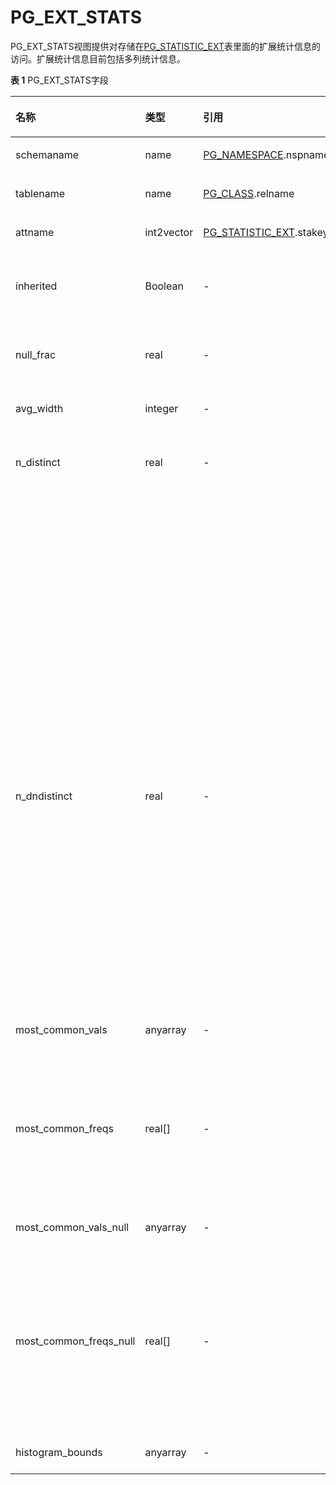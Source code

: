 # PG\_EXT\_STATS<a name="ZH-CN_TOPIC_0242385943"></a>

PG\_EXT\_STATS视图提供对存储在[PG\_STATISTIC\_EXT](PG_STATISTIC_EXT.md)表里面的扩展统计信息的访问。扩展统计信息目前包括多列统计信息。

**表 1**  PG\_EXT\_STATS字段

<a name="zh-cn_topic_0237122416_zh-cn_topic_0059779067_t5d5cf251c5ab4fd69c54b9737cc9b030"></a>
<table><thead align="left"><tr id="zh-cn_topic_0237122416_zh-cn_topic_0059779067_r4e5c02c069264be58cd013193b3e0cb8"><th class="cellrowborder" valign="top" width="18.490000000000002%" id="mcps1.2.5.1.1"><p id="zh-cn_topic_0237122416_zh-cn_topic_0059779067_a4a453bd5a14947d9803dfbed96da4356"><a name="zh-cn_topic_0237122416_zh-cn_topic_0059779067_a4a453bd5a14947d9803dfbed96da4356"></a><a name="zh-cn_topic_0237122416_zh-cn_topic_0059779067_a4a453bd5a14947d9803dfbed96da4356"></a>名称</p>
</th>
<th class="cellrowborder" valign="top" width="14.790000000000001%" id="mcps1.2.5.1.2"><p id="zh-cn_topic_0237122416_zh-cn_topic_0059779067_a165b2f4b5683447587f566bb6dd4a8f3"><a name="zh-cn_topic_0237122416_zh-cn_topic_0059779067_a165b2f4b5683447587f566bb6dd4a8f3"></a><a name="zh-cn_topic_0237122416_zh-cn_topic_0059779067_a165b2f4b5683447587f566bb6dd4a8f3"></a>类型</p>
</th>
<th class="cellrowborder" valign="top" width="23.880000000000003%" id="mcps1.2.5.1.3"><p id="zh-cn_topic_0237122416_zh-cn_topic_0059779067_a155dbebcca584f60bcf330b83865c3c2"><a name="zh-cn_topic_0237122416_zh-cn_topic_0059779067_a155dbebcca584f60bcf330b83865c3c2"></a><a name="zh-cn_topic_0237122416_zh-cn_topic_0059779067_a155dbebcca584f60bcf330b83865c3c2"></a>引用</p>
</th>
<th class="cellrowborder" valign="top" width="42.84%" id="mcps1.2.5.1.4"><p id="zh-cn_topic_0237122416_zh-cn_topic_0059779067_a29b0600283ee4756a41f1b98712adc86"><a name="zh-cn_topic_0237122416_zh-cn_topic_0059779067_a29b0600283ee4756a41f1b98712adc86"></a><a name="zh-cn_topic_0237122416_zh-cn_topic_0059779067_a29b0600283ee4756a41f1b98712adc86"></a>描述</p>
</th>
</tr>
</thead>
<tbody><tr id="zh-cn_topic_0237122416_zh-cn_topic_0059779067_rfa74629f73ce4845b3c16e3afb18a000"><td class="cellrowborder" valign="top" width="18.490000000000002%" headers="mcps1.2.5.1.1 "><p id="zh-cn_topic_0237122416_zh-cn_topic_0059779067_a10366331564c4167a6d2fc2950a48f44"><a name="zh-cn_topic_0237122416_zh-cn_topic_0059779067_a10366331564c4167a6d2fc2950a48f44"></a><a name="zh-cn_topic_0237122416_zh-cn_topic_0059779067_a10366331564c4167a6d2fc2950a48f44"></a>schemaname</p>
</td>
<td class="cellrowborder" valign="top" width="14.790000000000001%" headers="mcps1.2.5.1.2 "><p id="zh-cn_topic_0237122416_zh-cn_topic_0059779067_a71da762e7afb427aab48ab7244e632f8"><a name="zh-cn_topic_0237122416_zh-cn_topic_0059779067_a71da762e7afb427aab48ab7244e632f8"></a><a name="zh-cn_topic_0237122416_zh-cn_topic_0059779067_a71da762e7afb427aab48ab7244e632f8"></a>name</p>
</td>
<td class="cellrowborder" valign="top" width="23.880000000000003%" headers="mcps1.2.5.1.3 "><p id="zh-cn_topic_0237122416_zh-cn_topic_0059779067_ad90f239d72d147d08d6a46cd4ceef53b"><a name="zh-cn_topic_0237122416_zh-cn_topic_0059779067_ad90f239d72d147d08d6a46cd4ceef53b"></a><a name="zh-cn_topic_0237122416_zh-cn_topic_0059779067_ad90f239d72d147d08d6a46cd4ceef53b"></a><a href="PG_NAMESPACE.md">PG_NAMESPACE</a>.nspname</p>
</td>
<td class="cellrowborder" valign="top" width="42.84%" headers="mcps1.2.5.1.4 "><p id="zh-cn_topic_0237122416_zh-cn_topic_0059779067_a8c5116971c114a559e254fc74ce60537"><a name="zh-cn_topic_0237122416_zh-cn_topic_0059779067_a8c5116971c114a559e254fc74ce60537"></a><a name="zh-cn_topic_0237122416_zh-cn_topic_0059779067_a8c5116971c114a559e254fc74ce60537"></a>包含表的模式名。</p>
</td>
</tr>
<tr id="zh-cn_topic_0237122416_zh-cn_topic_0059779067_rb929868c132f46ce8369a6340761442b"><td class="cellrowborder" valign="top" width="18.490000000000002%" headers="mcps1.2.5.1.1 "><p id="zh-cn_topic_0237122416_zh-cn_topic_0059779067_ae6d782adf5bd44af8fb0d2e06feb01f7"><a name="zh-cn_topic_0237122416_zh-cn_topic_0059779067_ae6d782adf5bd44af8fb0d2e06feb01f7"></a><a name="zh-cn_topic_0237122416_zh-cn_topic_0059779067_ae6d782adf5bd44af8fb0d2e06feb01f7"></a>tablename</p>
</td>
<td class="cellrowborder" valign="top" width="14.790000000000001%" headers="mcps1.2.5.1.2 "><p id="zh-cn_topic_0237122416_zh-cn_topic_0059779067_acd0027bdcbe2426986975d6589b44650"><a name="zh-cn_topic_0237122416_zh-cn_topic_0059779067_acd0027bdcbe2426986975d6589b44650"></a><a name="zh-cn_topic_0237122416_zh-cn_topic_0059779067_acd0027bdcbe2426986975d6589b44650"></a>name</p>
</td>
<td class="cellrowborder" valign="top" width="23.880000000000003%" headers="mcps1.2.5.1.3 "><p id="zh-cn_topic_0237122416_zh-cn_topic_0059779067_a2b895cb023b4455e8a17c99644c8373d"><a name="zh-cn_topic_0237122416_zh-cn_topic_0059779067_a2b895cb023b4455e8a17c99644c8373d"></a><a name="zh-cn_topic_0237122416_zh-cn_topic_0059779067_a2b895cb023b4455e8a17c99644c8373d"></a><a href="PG_CLASS.md">PG_CLASS</a>.relname</p>
</td>
<td class="cellrowborder" valign="top" width="42.84%" headers="mcps1.2.5.1.4 "><p id="zh-cn_topic_0237122416_zh-cn_topic_0059779067_af4a415c12d44402690d68730d71296e9"><a name="zh-cn_topic_0237122416_zh-cn_topic_0059779067_af4a415c12d44402690d68730d71296e9"></a><a name="zh-cn_topic_0237122416_zh-cn_topic_0059779067_af4a415c12d44402690d68730d71296e9"></a>表名。</p>
</td>
</tr>
<tr id="zh-cn_topic_0237122416_row18168535104419"><td class="cellrowborder" valign="top" width="18.490000000000002%" headers="mcps1.2.5.1.1 "><p id="zh-cn_topic_0237122416_p1116816355446"><a name="zh-cn_topic_0237122416_p1116816355446"></a><a name="zh-cn_topic_0237122416_p1116816355446"></a>attname</p>
</td>
<td class="cellrowborder" valign="top" width="14.790000000000001%" headers="mcps1.2.5.1.2 "><p id="zh-cn_topic_0237122416_p816833544417"><a name="zh-cn_topic_0237122416_p816833544417"></a><a name="zh-cn_topic_0237122416_p816833544417"></a>int2vector</p>
</td>
<td class="cellrowborder" valign="top" width="23.880000000000003%" headers="mcps1.2.5.1.3 "><p id="zh-cn_topic_0237122416_p171686353448"><a name="zh-cn_topic_0237122416_p171686353448"></a><a name="zh-cn_topic_0237122416_p171686353448"></a><a href="PG_STATISTIC_EXT.md">PG_STATISTIC_EXT</a>.stakey</p>
</td>
<td class="cellrowborder" valign="top" width="42.84%" headers="mcps1.2.5.1.4 "><p id="zh-cn_topic_0237122416_p18168203516448"><a name="zh-cn_topic_0237122416_p18168203516448"></a><a name="zh-cn_topic_0237122416_p18168203516448"></a>统计信息扩展的多列信息。</p>
</td>
</tr>
<tr id="zh-cn_topic_0237122416_zh-cn_topic_0059779067_re77209b7e4744abfb683f8f23a6fd740"><td class="cellrowborder" valign="top" width="18.490000000000002%" headers="mcps1.2.5.1.1 "><p id="zh-cn_topic_0237122416_zh-cn_topic_0059779067_a382d2ff830d34b7a8c9984289062e6ab"><a name="zh-cn_topic_0237122416_zh-cn_topic_0059779067_a382d2ff830d34b7a8c9984289062e6ab"></a><a name="zh-cn_topic_0237122416_zh-cn_topic_0059779067_a382d2ff830d34b7a8c9984289062e6ab"></a>inherited</p>
</td>
<td class="cellrowborder" valign="top" width="14.790000000000001%" headers="mcps1.2.5.1.2 "><p id="zh-cn_topic_0237122416_zh-cn_topic_0059779067_ae010e8f82d4540dc9406b84cfca86836"><a name="zh-cn_topic_0237122416_zh-cn_topic_0059779067_ae010e8f82d4540dc9406b84cfca86836"></a><a name="zh-cn_topic_0237122416_zh-cn_topic_0059779067_ae010e8f82d4540dc9406b84cfca86836"></a><span id="zh-cn_topic_0237122416_text12386163552911"><a name="zh-cn_topic_0237122416_text12386163552911"></a><a name="zh-cn_topic_0237122416_text12386163552911"></a>Boolean</span></p>
</td>
<td class="cellrowborder" valign="top" width="23.880000000000003%" headers="mcps1.2.5.1.3 "><p id="zh-cn_topic_0237122416_zh-cn_topic_0059779067_a01c781bfc8b4430cba3562d22f9439f4"><a name="zh-cn_topic_0237122416_zh-cn_topic_0059779067_a01c781bfc8b4430cba3562d22f9439f4"></a><a name="zh-cn_topic_0237122416_zh-cn_topic_0059779067_a01c781bfc8b4430cba3562d22f9439f4"></a>-</p>
</td>
<td class="cellrowborder" valign="top" width="42.84%" headers="mcps1.2.5.1.4 "><p id="zh-cn_topic_0237122416_zh-cn_topic_0059779067_a6290d46208f34aeaac31eb514c26d045"><a name="zh-cn_topic_0237122416_zh-cn_topic_0059779067_a6290d46208f34aeaac31eb514c26d045"></a><a name="zh-cn_topic_0237122416_zh-cn_topic_0059779067_a6290d46208f34aeaac31eb514c26d045"></a>如果为真，则包含继承的子列，否则只是指定表的字段。</p>
</td>
</tr>
<tr id="zh-cn_topic_0237122416_zh-cn_topic_0059779067_rebfb2d58e25a4a0c85f08c3385c420d2"><td class="cellrowborder" valign="top" width="18.490000000000002%" headers="mcps1.2.5.1.1 "><p id="zh-cn_topic_0237122416_zh-cn_topic_0059779067_a04c57e5ea7e745a0a5ecd1f9fb3a881d"><a name="zh-cn_topic_0237122416_zh-cn_topic_0059779067_a04c57e5ea7e745a0a5ecd1f9fb3a881d"></a><a name="zh-cn_topic_0237122416_zh-cn_topic_0059779067_a04c57e5ea7e745a0a5ecd1f9fb3a881d"></a>null_frac</p>
</td>
<td class="cellrowborder" valign="top" width="14.790000000000001%" headers="mcps1.2.5.1.2 "><p id="zh-cn_topic_0237122416_zh-cn_topic_0059779067_ad5dce665751144529704441919a2c4b0"><a name="zh-cn_topic_0237122416_zh-cn_topic_0059779067_ad5dce665751144529704441919a2c4b0"></a><a name="zh-cn_topic_0237122416_zh-cn_topic_0059779067_ad5dce665751144529704441919a2c4b0"></a>real</p>
</td>
<td class="cellrowborder" valign="top" width="23.880000000000003%" headers="mcps1.2.5.1.3 "><p id="zh-cn_topic_0237122416_zh-cn_topic_0059779067_aa7f2b08c52ff41518fc015a3f2b024bf"><a name="zh-cn_topic_0237122416_zh-cn_topic_0059779067_aa7f2b08c52ff41518fc015a3f2b024bf"></a><a name="zh-cn_topic_0237122416_zh-cn_topic_0059779067_aa7f2b08c52ff41518fc015a3f2b024bf"></a>-</p>
</td>
<td class="cellrowborder" valign="top" width="42.84%" headers="mcps1.2.5.1.4 "><p id="zh-cn_topic_0237122416_zh-cn_topic_0059779067_a94a742486d1b4a8e825c3865473dcebb"><a name="zh-cn_topic_0237122416_zh-cn_topic_0059779067_a94a742486d1b4a8e825c3865473dcebb"></a><a name="zh-cn_topic_0237122416_zh-cn_topic_0059779067_a94a742486d1b4a8e825c3865473dcebb"></a>记录中字段组合为空的百分比。</p>
</td>
</tr>
<tr id="zh-cn_topic_0237122416_zh-cn_topic_0059779067_r533f3b488fa148fc981cf26c89b34a11"><td class="cellrowborder" valign="top" width="18.490000000000002%" headers="mcps1.2.5.1.1 "><p id="zh-cn_topic_0237122416_zh-cn_topic_0059779067_a5e3a34d7afaa46549e7e42fe9de2faa9"><a name="zh-cn_topic_0237122416_zh-cn_topic_0059779067_a5e3a34d7afaa46549e7e42fe9de2faa9"></a><a name="zh-cn_topic_0237122416_zh-cn_topic_0059779067_a5e3a34d7afaa46549e7e42fe9de2faa9"></a>avg_width</p>
</td>
<td class="cellrowborder" valign="top" width="14.790000000000001%" headers="mcps1.2.5.1.2 "><p id="zh-cn_topic_0237122416_zh-cn_topic_0059779067_a75b9363ba73f44849935b36236d95ff2"><a name="zh-cn_topic_0237122416_zh-cn_topic_0059779067_a75b9363ba73f44849935b36236d95ff2"></a><a name="zh-cn_topic_0237122416_zh-cn_topic_0059779067_a75b9363ba73f44849935b36236d95ff2"></a>integer</p>
</td>
<td class="cellrowborder" valign="top" width="23.880000000000003%" headers="mcps1.2.5.1.3 "><p id="zh-cn_topic_0237122416_zh-cn_topic_0059779067_ad9e537e10cbe4edeb22bcaa2aac07b04"><a name="zh-cn_topic_0237122416_zh-cn_topic_0059779067_ad9e537e10cbe4edeb22bcaa2aac07b04"></a><a name="zh-cn_topic_0237122416_zh-cn_topic_0059779067_ad9e537e10cbe4edeb22bcaa2aac07b04"></a>-</p>
</td>
<td class="cellrowborder" valign="top" width="42.84%" headers="mcps1.2.5.1.4 "><p id="zh-cn_topic_0237122416_zh-cn_topic_0059779067_a62f5f61aeeec49ddb24cd1a01cf78df3"><a name="zh-cn_topic_0237122416_zh-cn_topic_0059779067_a62f5f61aeeec49ddb24cd1a01cf78df3"></a><a name="zh-cn_topic_0237122416_zh-cn_topic_0059779067_a62f5f61aeeec49ddb24cd1a01cf78df3"></a>字段组合记录以字节记的平均宽度。</p>
</td>
</tr>
<tr id="zh-cn_topic_0237122416_zh-cn_topic_0059779067_r023e3bddedea499e849346b6ccfef8d0"><td class="cellrowborder" valign="top" width="18.490000000000002%" headers="mcps1.2.5.1.1 "><p id="zh-cn_topic_0237122416_zh-cn_topic_0059779067_a39de0f97b3284a6ea2541a1db3a3a1f1"><a name="zh-cn_topic_0237122416_zh-cn_topic_0059779067_a39de0f97b3284a6ea2541a1db3a3a1f1"></a><a name="zh-cn_topic_0237122416_zh-cn_topic_0059779067_a39de0f97b3284a6ea2541a1db3a3a1f1"></a>n_distinct</p>
</td>
<td class="cellrowborder" valign="top" width="14.790000000000001%" headers="mcps1.2.5.1.2 "><p id="zh-cn_topic_0237122416_zh-cn_topic_0059779067_a968e104489ae4d80aaa53a1211411629"><a name="zh-cn_topic_0237122416_zh-cn_topic_0059779067_a968e104489ae4d80aaa53a1211411629"></a><a name="zh-cn_topic_0237122416_zh-cn_topic_0059779067_a968e104489ae4d80aaa53a1211411629"></a>real</p>
</td>
<td class="cellrowborder" valign="top" width="23.880000000000003%" headers="mcps1.2.5.1.3 "><p id="zh-cn_topic_0237122416_zh-cn_topic_0059779067_a3c4d34ea6e6f43b98392a20a7013392d"><a name="zh-cn_topic_0237122416_zh-cn_topic_0059779067_a3c4d34ea6e6f43b98392a20a7013392d"></a><a name="zh-cn_topic_0237122416_zh-cn_topic_0059779067_a3c4d34ea6e6f43b98392a20a7013392d"></a>-</p>
</td>
<td class="cellrowborder" valign="top" width="42.84%" headers="mcps1.2.5.1.4 "><a name="zh-cn_topic_0237122416_zh-cn_topic_0059779067_ubb6e0fe1521b4a32af789e988780396b"></a><a name="zh-cn_topic_0237122416_zh-cn_topic_0059779067_ubb6e0fe1521b4a32af789e988780396b"></a><ul id="zh-cn_topic_0237122416_zh-cn_topic_0059779067_ubb6e0fe1521b4a32af789e988780396b"><li>如果大于零，表示字段组合中独立数值的估计数目。</li><li>如果小于零，表示独立数值的数目被行数除的负数。<a name="zh-cn_topic_0237122416_ol1393064418222"></a><a name="zh-cn_topic_0237122416_ol1393064418222"></a><ol id="zh-cn_topic_0237122416_ol1393064418222"><li>用负数形式是因为ANALYZE认为独立数值的数目是随着表增长而增长；</li><li>正数的形式用于在字段看上去好像有固定的可能值数目的情况下。比如，-1表示一个字段组合中独立数值的个数和行数相同。</li></ol>
</li></ul>
<a name="zh-cn_topic_0237122416_ul9851195416453"></a><a name="zh-cn_topic_0237122416_ul9851195416453"></a><ul id="zh-cn_topic_0237122416_ul9851195416453"><li>如果等于零，表示独立数值的数目未知。</li></ul>
</td>
</tr>
<tr id="zh-cn_topic_0237122416_zh-cn_topic_0059779067_r4d6c01756ccf4d5d9c8f6d1ba0f5855c"><td class="cellrowborder" valign="top" width="18.490000000000002%" headers="mcps1.2.5.1.1 "><p id="zh-cn_topic_0237122416_zh-cn_topic_0059779067_aebad67b3c8d341a3a86596c95d938077"><a name="zh-cn_topic_0237122416_zh-cn_topic_0059779067_aebad67b3c8d341a3a86596c95d938077"></a><a name="zh-cn_topic_0237122416_zh-cn_topic_0059779067_aebad67b3c8d341a3a86596c95d938077"></a>n_dndistinct</p>
</td>
<td class="cellrowborder" valign="top" width="14.790000000000001%" headers="mcps1.2.5.1.2 "><p id="zh-cn_topic_0237122416_zh-cn_topic_0059779067_a0ad15fa2483b49faae056d521acf34c8"><a name="zh-cn_topic_0237122416_zh-cn_topic_0059779067_a0ad15fa2483b49faae056d521acf34c8"></a><a name="zh-cn_topic_0237122416_zh-cn_topic_0059779067_a0ad15fa2483b49faae056d521acf34c8"></a>real</p>
</td>
<td class="cellrowborder" valign="top" width="23.880000000000003%" headers="mcps1.2.5.1.3 "><p id="zh-cn_topic_0237122416_zh-cn_topic_0059779067_a65f535cb72c54f9d910cf52c3658b531"><a name="zh-cn_topic_0237122416_zh-cn_topic_0059779067_a65f535cb72c54f9d910cf52c3658b531"></a><a name="zh-cn_topic_0237122416_zh-cn_topic_0059779067_a65f535cb72c54f9d910cf52c3658b531"></a>-</p>
</td>
<td class="cellrowborder" valign="top" width="42.84%" headers="mcps1.2.5.1.4 "><div class="p" id="zh-cn_topic_0237122416_zh-cn_topic_0059779067_zh-cn_topic_0058966162_p282433895242"><a name="zh-cn_topic_0237122416_zh-cn_topic_0059779067_zh-cn_topic_0058966162_p282433895242"></a><a name="zh-cn_topic_0237122416_zh-cn_topic_0059779067_zh-cn_topic_0058966162_p282433895242"></a>标识dn1上字段组合中非NULL数据的唯一值的数目。<a name="zh-cn_topic_0237122416_zh-cn_topic_0059779067_ud633cfa8feb8495fb00a4bba034b0a2a"></a><a name="zh-cn_topic_0237122416_zh-cn_topic_0059779067_ud633cfa8feb8495fb00a4bba034b0a2a"></a><ul id="zh-cn_topic_0237122416_zh-cn_topic_0059779067_ud633cfa8feb8495fb00a4bba034b0a2a"><li>如果大于零，表示独立数值的实际数目。</li><li>如果小于零，表示独立数值的数目被行数除的负数。（比如，一个字段组合的数值平均出现概率为两次，则可以表示为n_dndistinct=-0.5）。</li><li>如果等于零，表示独立数值的数目未知。</li></ul>
</div>
</td>
</tr>
<tr id="zh-cn_topic_0237122416_zh-cn_topic_0059779067_rb2f0bc2b2d274f11a416fcab1d20bc73"><td class="cellrowborder" valign="top" width="18.490000000000002%" headers="mcps1.2.5.1.1 "><p id="zh-cn_topic_0237122416_zh-cn_topic_0059779067_a34dabf47061f4c46b6bbce5d02072c76"><a name="zh-cn_topic_0237122416_zh-cn_topic_0059779067_a34dabf47061f4c46b6bbce5d02072c76"></a><a name="zh-cn_topic_0237122416_zh-cn_topic_0059779067_a34dabf47061f4c46b6bbce5d02072c76"></a>most_common_vals</p>
</td>
<td class="cellrowborder" valign="top" width="14.790000000000001%" headers="mcps1.2.5.1.2 "><p id="zh-cn_topic_0237122416_zh-cn_topic_0059779067_a9a5a4f26390f4e348bca9561880bcd20"><a name="zh-cn_topic_0237122416_zh-cn_topic_0059779067_a9a5a4f26390f4e348bca9561880bcd20"></a><a name="zh-cn_topic_0237122416_zh-cn_topic_0059779067_a9a5a4f26390f4e348bca9561880bcd20"></a>anyarray</p>
</td>
<td class="cellrowborder" valign="top" width="23.880000000000003%" headers="mcps1.2.5.1.3 "><p id="zh-cn_topic_0237122416_zh-cn_topic_0059779067_ace0e7a000a684398b10b2c2485ad8a6b"><a name="zh-cn_topic_0237122416_zh-cn_topic_0059779067_ace0e7a000a684398b10b2c2485ad8a6b"></a><a name="zh-cn_topic_0237122416_zh-cn_topic_0059779067_ace0e7a000a684398b10b2c2485ad8a6b"></a>-</p>
</td>
<td class="cellrowborder" valign="top" width="42.84%" headers="mcps1.2.5.1.4 "><p id="zh-cn_topic_0237122416_zh-cn_topic_0059779067_aa2e6ce33435c4db3843d8c71273ae2a2"><a name="zh-cn_topic_0237122416_zh-cn_topic_0059779067_aa2e6ce33435c4db3843d8c71273ae2a2"></a><a name="zh-cn_topic_0237122416_zh-cn_topic_0059779067_aa2e6ce33435c4db3843d8c71273ae2a2"></a>一个字段组合里最常用数值的列表。如果该字段组合不存在最常用数值，则为NULL。本列保存的多列常用数值均不为NULL。</p>
</td>
</tr>
<tr id="zh-cn_topic_0237122416_zh-cn_topic_0059779067_r3245f78ed5c44102a7fc05f543717bc4"><td class="cellrowborder" valign="top" width="18.490000000000002%" headers="mcps1.2.5.1.1 "><p id="zh-cn_topic_0237122416_zh-cn_topic_0059779067_a422fea08c7414502970f9039dbfcb234"><a name="zh-cn_topic_0237122416_zh-cn_topic_0059779067_a422fea08c7414502970f9039dbfcb234"></a><a name="zh-cn_topic_0237122416_zh-cn_topic_0059779067_a422fea08c7414502970f9039dbfcb234"></a>most_common_freqs</p>
</td>
<td class="cellrowborder" valign="top" width="14.790000000000001%" headers="mcps1.2.5.1.2 "><p id="zh-cn_topic_0237122416_zh-cn_topic_0059779067_aa2a96d6446d248609660c13b5db37ec0"><a name="zh-cn_topic_0237122416_zh-cn_topic_0059779067_aa2a96d6446d248609660c13b5db37ec0"></a><a name="zh-cn_topic_0237122416_zh-cn_topic_0059779067_aa2a96d6446d248609660c13b5db37ec0"></a>real[]</p>
</td>
<td class="cellrowborder" valign="top" width="23.880000000000003%" headers="mcps1.2.5.1.3 "><p id="zh-cn_topic_0237122416_zh-cn_topic_0059779067_af5887bfdb42a4185b8e4dc2a968f7f17"><a name="zh-cn_topic_0237122416_zh-cn_topic_0059779067_af5887bfdb42a4185b8e4dc2a968f7f17"></a><a name="zh-cn_topic_0237122416_zh-cn_topic_0059779067_af5887bfdb42a4185b8e4dc2a968f7f17"></a>-</p>
</td>
<td class="cellrowborder" valign="top" width="42.84%" headers="mcps1.2.5.1.4 "><p id="zh-cn_topic_0237122416_zh-cn_topic_0059779067_a1ac2f64c7454495a8dd05af4951a9764"><a name="zh-cn_topic_0237122416_zh-cn_topic_0059779067_a1ac2f64c7454495a8dd05af4951a9764"></a><a name="zh-cn_topic_0237122416_zh-cn_topic_0059779067_a1ac2f64c7454495a8dd05af4951a9764"></a>一个最常用数值组合的频率的列表，也就是说，每个出现的次数除以行数。如果most_common_vals是NULL，则为NULL。</p>
</td>
</tr>
<tr id="zh-cn_topic_0237122416_row481288129300"><td class="cellrowborder" valign="top" width="18.490000000000002%" headers="mcps1.2.5.1.1 "><p id="zh-cn_topic_0237122416_p326086409306"><a name="zh-cn_topic_0237122416_p326086409306"></a><a name="zh-cn_topic_0237122416_p326086409306"></a>most_common_vals_null</p>
</td>
<td class="cellrowborder" valign="top" width="14.790000000000001%" headers="mcps1.2.5.1.2 "><p id="zh-cn_topic_0237122416_p240541499306"><a name="zh-cn_topic_0237122416_p240541499306"></a><a name="zh-cn_topic_0237122416_p240541499306"></a>anyarray</p>
</td>
<td class="cellrowborder" valign="top" width="23.880000000000003%" headers="mcps1.2.5.1.3 "><p id="zh-cn_topic_0237122416_p22290309306"><a name="zh-cn_topic_0237122416_p22290309306"></a><a name="zh-cn_topic_0237122416_p22290309306"></a>-</p>
</td>
<td class="cellrowborder" valign="top" width="42.84%" headers="mcps1.2.5.1.4 "><p id="zh-cn_topic_0237122416_p463337739306"><a name="zh-cn_topic_0237122416_p463337739306"></a><a name="zh-cn_topic_0237122416_p463337739306"></a>一个字段组合里最常用数值的列表。如果该字段组合不存在最常用数值，则为NULL。本列保存的多列常用数值中至少有一个值为NULL。</p>
</td>
</tr>
<tr id="zh-cn_topic_0237122416_zh-cn_topic_0059779067_rbaf29aa51a5f46989ad8aaee3d511c1b"><td class="cellrowborder" valign="top" width="18.490000000000002%" headers="mcps1.2.5.1.1 "><p id="zh-cn_topic_0237122416_p215619499306"><a name="zh-cn_topic_0237122416_p215619499306"></a><a name="zh-cn_topic_0237122416_p215619499306"></a>most_common_freqs_null</p>
</td>
<td class="cellrowborder" valign="top" width="14.790000000000001%" headers="mcps1.2.5.1.2 "><p id="zh-cn_topic_0237122416_p16874219306"><a name="zh-cn_topic_0237122416_p16874219306"></a><a name="zh-cn_topic_0237122416_p16874219306"></a>real[]</p>
</td>
<td class="cellrowborder" valign="top" width="23.880000000000003%" headers="mcps1.2.5.1.3 "><p id="zh-cn_topic_0237122416_p24634229306"><a name="zh-cn_topic_0237122416_p24634229306"></a><a name="zh-cn_topic_0237122416_p24634229306"></a>-</p>
</td>
<td class="cellrowborder" valign="top" width="42.84%" headers="mcps1.2.5.1.4 "><p id="zh-cn_topic_0237122416_p653194959306"><a name="zh-cn_topic_0237122416_p653194959306"></a><a name="zh-cn_topic_0237122416_p653194959306"></a>一个最常用数值组合的频率的列表，也就是说，每个出现的次数除以行数。如果most_common_vals_null是NULL，则为NULL。</p>
</td>
</tr>
<tr id="zh-cn_topic_0237122416_row13574185135218"><td class="cellrowborder" valign="top" width="18.490000000000002%" headers="mcps1.2.5.1.1 "><p id="zh-cn_topic_0237122416_p1557514510529"><a name="zh-cn_topic_0237122416_p1557514510529"></a><a name="zh-cn_topic_0237122416_p1557514510529"></a>histogram_bounds</p>
</td>
<td class="cellrowborder" valign="top" width="14.790000000000001%" headers="mcps1.2.5.1.2 "><p id="zh-cn_topic_0237122416_p457515105215"><a name="zh-cn_topic_0237122416_p457515105215"></a><a name="zh-cn_topic_0237122416_p457515105215"></a>anyarray</p>
</td>
<td class="cellrowborder" valign="top" width="23.880000000000003%" headers="mcps1.2.5.1.3 "><p id="zh-cn_topic_0237122416_p19575051521"><a name="zh-cn_topic_0237122416_p19575051521"></a><a name="zh-cn_topic_0237122416_p19575051521"></a>-</p>
</td>
<td class="cellrowborder" valign="top" width="42.84%" headers="mcps1.2.5.1.4 "><p id="zh-cn_topic_0237122416_p457616545219"><a name="zh-cn_topic_0237122416_p457616545219"></a><a name="zh-cn_topic_0237122416_p457616545219"></a>直方图的边界值列表。</p>
</td>
</tr>
</tbody>
</table>

